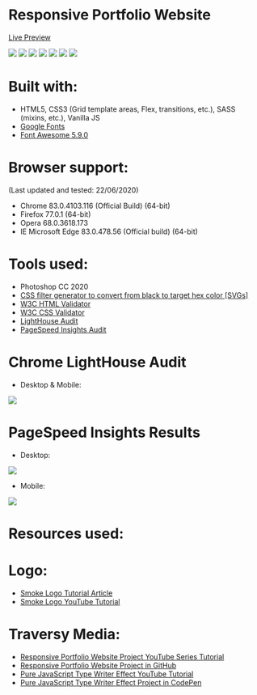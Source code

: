 # Responsive Portfolio Website
[Live Preview](https://ralitsavoronevska.github.io/modern_portfolio/)

<img src="dist/img/modern_portfolio_desktop_preview.jpg" />

<img src="dist/img/modern_portfolio_tablet_preview_landscape_1.jpg"/>
<img src="dist/img/modern_portfolio_tablet_preview_landscape_2.jpg"/>

<img src="dist/img/modern_portfolio_tablet_preview_portrait_1.jpg"/>
<img src="dist/img/modern_portfolio_tablet_preview_portrait_2.jpg"/>

<img src="dist/img/modern_portfolio_mobile_preview_1.jpg"/>
<img src="dist/img/modern_portfolio_mobile_preview_2.jpg"/>

# Built with:
* HTML5, CSS3 (Grid template areas, Flex, transitions, etc.), SASS (mixins, etc.), Vanilla JS
* [Google Fonts](https://fonts.google.com/)
* [Font Awesome 5.9.0](https://fontawesome.com/changelog/latest)

# Browser support:
(Last updated and tested: 22/06/2020)
* Chrome 83.0.4103.116 (Official Build) (64-bit)
* Firefox 77.0.1 (64-bit)
* Opera 68.0.3618.173
* IE Microsoft Edge 83.0.478.56 (Official build) (64-bit)

# Tools used:
* Photoshop CC 2020
* [CSS filter generator to convert from black to target hex color [SVGs]](https://codepen.io/sosuke/pen/Pjoqqp)
* [W3C HTML Validator](https://validator.w3.org/)
* [W3C CSS Validator](https://jigsaw.w3.org/css-validator/)
* [LightHouse Audit](https://developers.google.com/web/tools/lighthouse/)
* [PageSpeed Insights Audit](https://developers.google.com/speed/pagespeed/insights/)

# Chrome LightHouse Audit

* Desktop & Mobile:
<img src="dist/img/modern_portfolio_desktop_&_mobile_LightHouse_Audit.jpg" />

# PageSpeed Insights Results

* Desktop:
<img src="dist/img/PageSpeed_Insights_desktop.jpg" />

* Mobile:
<img src="dist/img/PageSpeed_Insights_mobile.jpg" />

# Resources used:

# Logo:
* [Smoke Logo Tutorial Article](http://dezcorb.com/how-to-create-a-smoke-logo-in-photoshop-cs6-smoke-alphabet-logo/)
* [Smoke Logo YouTube Tutorial](https://www.youtube.com/watch?time_continue=1&v=BuDmeErQXqQ)

# Traversy Media:
* [Responsive Portfolio Website Project YouTube Series Tutorial](https://www.youtube.com/watch?v=gYzHS-n2gqU&list=PLillGF-RfqbYoGoCjKoMOkVznV6aSXKzU)
* [Responsive Portfolio Website Project in GitHub](https://github.com/bradtraversy/modern_portfolio)
* [Pure JavaScript Type Writer Effect YouTube Tutorial](https://www.youtube.com/watch?v=POX3dT-pB4E)
* [Pure JavaScript Type Writer Effect Project in CodePen](https://codepen.io/bradtraversy/pen/jeNjwP)